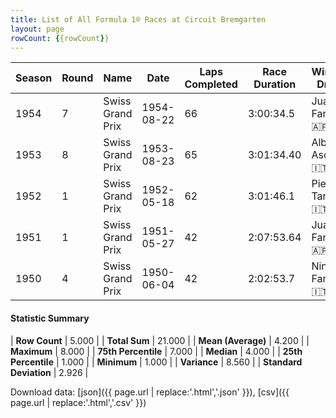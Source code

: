 ```yaml
---
title: List of All Formula 1® Races at Circuit Bremgarten
layout: page
rowCount: {{rowCount}}
---
```


| Season | Round | Name | Date | Laps Completed | Race Duration | Winning Driver | Winning Constructor |
|--|--|--|--|--|--|--|--|
| 1954 | 7 | Swiss Grand Prix | 1954-08-22 | 66 | 3:00:34.5 | Juan Fangio 🇦🇷 | Mercedes 🇩🇪 |
| 1953 | 8 | Swiss Grand Prix | 1953-08-23 | 65 | 3:01:34.40 | Alberto Ascari 🇮🇹 | Ferrari 🇮🇹 |
| 1952 | 1 | Swiss Grand Prix | 1952-05-18 | 62 | 3:01:46.1 | Piero Taruffi 🇮🇹 | Ferrari 🇮🇹 |
| 1951 | 1 | Swiss Grand Prix | 1951-05-27 | 42 | 2:07:53.64 | Juan Fangio 🇦🇷 | Alfa Romeo 🇮🇹 |
| 1950 | 4 | Swiss Grand Prix | 1950-06-04 | 42 | 2:02:53.7 | Nino Farina 🇮🇹 | Alfa Romeo 🇮🇹 |

#### Statistic Summary

| **Row Count** | 5.000 |
| **Total Sum** | 21.000 |
| **Mean (Average)** | 4.200 |
| **Maximum** | 8.000 |
| **75th Percentile** | 7.000 |
| **Median** | 4.000 |
| **25th Percentile** | 1.000 |
| **Minimum** | 1.000 |
| **Variance** | 8.560 |
| **Standard Deviation** | 2.926 |

Download data: [json]({{ page.url | replace:'.html','.json' }}), [csv]({{ page.url | replace:'.html','.csv' }})
